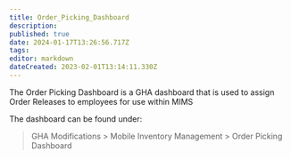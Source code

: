 ```yaml
---
title: Order_Picking_Dashboard
description: 
published: true
date: 2024-01-17T13:26:56.717Z
tags: 
editor: markdown
dateCreated: 2023-02-01T13:14:11.330Z
---
```


The Order Picking Dashboard is a GHA dashboard that is used to assign Order Releases to employees for use within MIMS

The dashboard can be found under:
> GHA Modifications > Mobile Inventory Management > Order Picking Dashboard
